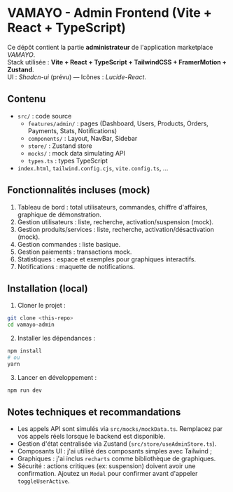 # VAMAYO - Admin Frontend (Vite + React + TypeScript)

Ce dépôt contient la partie **administrateur** de l'application marketplace *VAMAYO*.  
Stack utilisée : **Vite + React + TypeScript + TailwindCSS + FramerMotion + Zustand**.  
UI : *Shadcn-ui* (prévu) — Icônes : *Lucide-React*.

## Contenu
- `src/` : code source
  - `features/admin/` : pages (Dashboard, Users, Products, Orders, Payments, Stats, Notifications)
  - `components/` : Layout, NavBar, Sidebar
  - `store/` : Zustand store
  - `mocks/` : mock data simulating API
  - `types.ts` : types TypeScript
- `index.html`, `tailwind.config.cjs`, `vite.config.ts`, ...

## Fonctionnalités incluses (mock)
1. Tableau de bord : total utilisateurs, commandes, chiffre d'affaires, graphique de démonstration.
2. Gestion utilisateurs : liste, recherche, activation/suspension (mock).
3. Gestion produits/services : liste, recherche, activation/désactivation (mock).
4. Gestion commandes : liste basique.
5. Gestion paiements : transactions mock.
6. Statistiques : espace et exemples pour graphiques interactifs.
7. Notifications : maquette de notifications.

## Installation (local)
1. Cloner le projet :
```bash
git clone <this-repo>
cd vamayo-admin
```
2. Installer les dépendances :
```bash
npm install
# ou
yarn
```
3. Lancer en développement :
```bash
npm run dev
```

## Notes techniques et recommandations
- Les appels API sont simulés via `src/mocks/mockData.ts`. Remplacez par vos appels réels lorsque le backend est disponible.
- Gestion d'état centralisée via Zustand (`src/store/useAdminStore.ts`).
- Composants UI : j'ai utilisé des composants simples avec Tailwind ; 
- Graphiques : j'ai inclus `recharts` comme bibliothèque de graphiques. 
- Sécurité : actions critiques (ex: suspension) doivent avoir une confirmation. Ajoutez un `Modal` pour confirmer avant d'appeler `toggleUserActive`.


